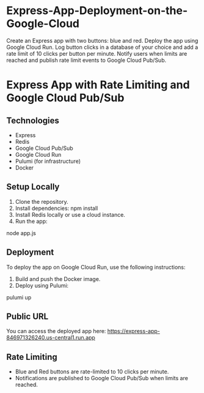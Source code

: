 # Express-App-Deployment-on-the-Google-Cloud
Create an Express app with two buttons: blue and red. Deploy the app using Google Cloud Run. Log button clicks in a database of your choice and add a rate limit of 10 clicks per button per minute. Notify users when limits are reached and publish rate limit events to Google Cloud Pub/Sub.

# Express App with Rate Limiting and Google Cloud Pub/Sub

## Technologies
- Express
- Redis
- Google Cloud Pub/Sub
- Google Cloud Run
- Pulumi (for infrastructure)
- Docker

## Setup Locally
1. Clone the repository.
2. Install dependencies:
npm install
3. Install Redis locally or use a cloud instance.
4. Run the app:

node app.js
## Deployment
To deploy the app on Google Cloud Run, use the following instructions:
1. Build and push the Docker image.
2. Deploy using Pulumi:

pulumi up
## Public URL

You can access the deployed app here: https://express-app-846971326240.us-central1.run.app

## Rate Limiting
- Blue and Red buttons are rate-limited to 10 clicks per minute.
- Notifications are published to Google Cloud Pub/Sub when limits are reached.


